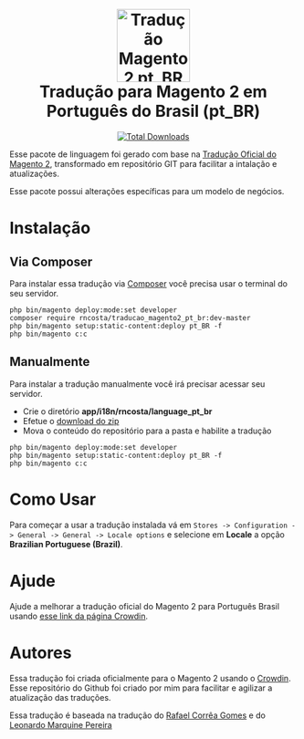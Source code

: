 <h1 align="center">
  <br>
    <img src="https://i.imgur.com/d8QEHRb.png" alt="Tradução Magento 2 pt_BR" width="128" height="128" title="Tradução Magento 2 pt_BR"/> 
  <br>
  Tradução para Magento 2 em Português do Brasil (pt_BR)
  <br>
</h1>

<p align="center">  
  <a href="https://packagist.org/packages/rncosta/traducao_magento2_pt_br"><img src="https://img.shields.io/packagist/dt/rncosta/traducao_magento2_pt_br.svg" alt="Total Downloads"></a>
</p>

Esse pacote de linguagem foi gerado com base na [Tradução Oficial do Magento 2](https://crowdin.com/project/magento-2/pt-BR), transformado em repositório GIT para facilitar a intalação e atualizações.

Esse pacote possui alterações específicas para um modelo de negócios.

# Instalação

## Via Composer 

Para instalar essa tradução via [Composer](https://getcomposer.org) você precisa usar o terminal do seu servidor.

```
php bin/magento deploy:mode:set developer
composer require rncosta/traducao_magento2_pt_br:dev-master
php bin/magento setup:static-content:deploy pt_BR -f
php bin/magento c:c
```

## Manualmente

Para instalar a tradução manualmente você irá precisar acessar seu servidor.

* Crie o diretório **app/i18n/rncosta/language_pt_br**
* Efetue o [download do zip](https://github.com/rncosta/traducao_magento2_pt_br/archive/master.zip)
* Mova o conteúdo do repositório para a pasta e habilite a tradução

```
php bin/magento deploy:mode:set developer 
php bin/magento setup:static-content:deploy pt_BR -f
php bin/magento c:c
```

# Como Usar

Para começar a usar a tradução instalada vá em `Stores -> Configuration -> General -> General -> Locale options` e selecione em **Locale** a opção **Brazilian Portuguese (Brazil)**.

# Ajude

Ajude a melhorar a tradução oficial do Magento 2 para Português Brasil usando [esse link da página Crowdin](https://crowdin.com/project/magento-2/pt-BR).

# Autores
Essa tradução foi criada oficialmente para o Magento 2 usando o [Crowdin](https://crowdin.com/project/magento-2).
Esse repositório do Github foi criado por mim para facilitar e agilizar a atualização das traduções.

Essa tradução é baseada na tradução do [Rafael Corrêa Gomes](https://github.com/rafaelstz) e do [Leonardo Marquine Pereira](https://github.com/lmarquine)
